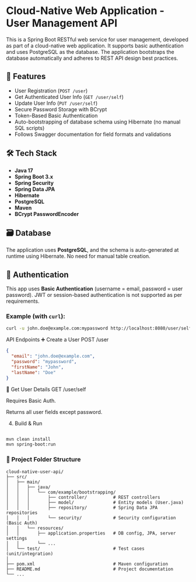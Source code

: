 # Cloud-Native Web Application - User Management API

This is a Spring Boot RESTful web service for user management, developed as part of a cloud-native web application. It supports basic authentication and uses PostgreSQL as the database. The application bootstraps the database automatically and adheres to REST API design best practices.

## 🚀 Features

- User Registration (`POST /user`)
- Get Authenticated User Info (`GET /user/self`)
- Update User Info (`PUT /user/self`)
- Secure Password Storage with BCrypt
- Token-Based Basic Authentication
- Auto-bootstrapping of database schema using Hibernate (no manual SQL scripts)
- Follows Swagger documentation for field formats and validations

## 🛠️ Tech Stack

- **Java 17**
- **Spring Boot 3.x**
- **Spring Security**
- **Spring Data JPA**
- **Hibernate**
- **PostgreSQL**
- **Maven**
- **BCrypt PasswordEncoder**

## 🗃️ Database

The application uses **PostgreSQL**, and the schema is auto-generated at runtime using Hibernate. No need for manual table creation.

## 🔐 Authentication

This app uses **Basic Authentication** (username = email, password = user password). JWT or session-based authentication is not supported as per requirements.

### Example (with `curl`):

```bash
curl -u john.doe@example.com:mypassword http://localhost:8080/user/self
```

API Endpoints
➕ Create a User
POST /user

```json
{
  "email": "john.doe@example.com",
  "password": "mypassword",
  "firstName": "John",
  "lastName": "Doe"
}
```
👤 Get User Details
GET /user/self

Requires Basic Auth.

Returns all user fields except password.


4. Build & Run

```bash

mvn clean install
mvn spring-boot:run
```


### 📂 Project Folder Structure

```
cloud-native-user-api/
├── src/
│   ├── main/
│   │   ├── java/
│   │   │   └── com/example/bootstrapping/
│   │   │       ├── controller/          # REST controllers
│   │   │       ├── model/               # Entity models (User.java)
│   │   │       ├── repository/          # Spring Data JPA repositories
│   │   │       └── security/            # Security configuration (Basic Auth)
│   │   └── resources/
│   │       ├── application.properties   # DB config, JPA, server settings
│   │       └── ...
│   └── test/                            # Test cases (unit/integration)
│
├── pom.xml                              # Maven configuration
├── README.md                            # Project documentation
└── ...
```
